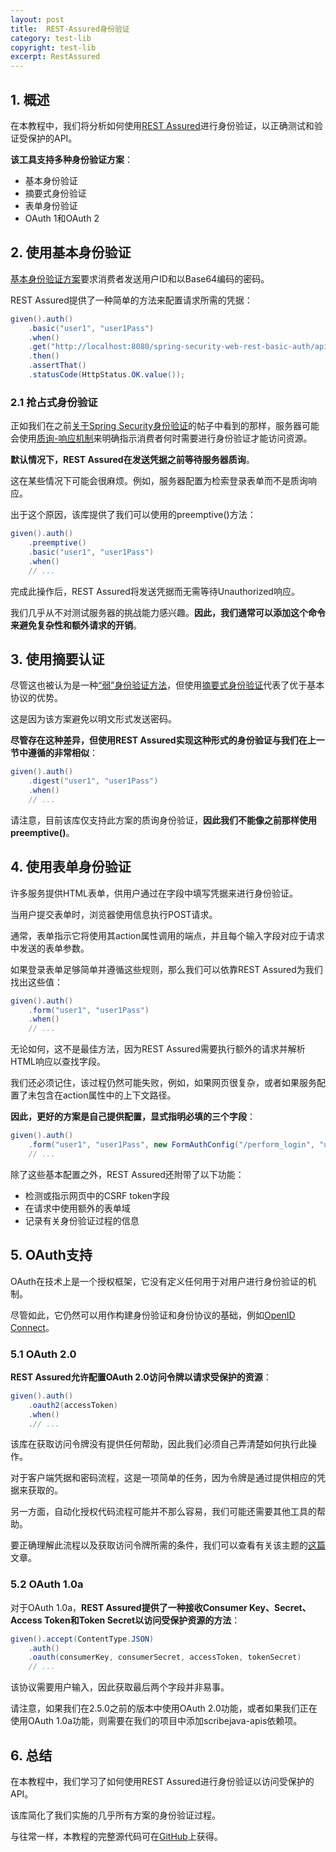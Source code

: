 ```yaml
---
layout: post
title:  REST-Assured身份验证
category: test-lib
copyright: test-lib
excerpt: RestAssured
---
```


## 1. 概述

在本教程中，我们将分析如何使用[REST Assured](2023-05-09-rest-assured-tutorial.md)进行身份验证，以正确测试和验证受保护的API。

**该工具支持多种身份验证方案**：

-   基本身份验证
-   摘要式身份验证
-   表单身份验证
-   OAuth 1和OAuth 2

## 2. 使用基本身份验证

[基本身份验证方案](https://tools.ietf.org/html/rfc7617)要求消费者发送用户ID和以Base64编码的密码。

REST Assured提供了一种简单的方法来配置请求所需的凭据：

```java
given().auth()
    .basic("user1", "user1Pass")
    .when()
    .get("http://localhost:8080/spring-security-web-rest-basic-auth/api/foos/1")
    .then()
    .assertThat()
    .statusCode(HttpStatus.OK.value());
```

### 2.1 抢占式身份验证

正如我们在之前[关于Spring Security身份验证](https://www.baeldung.com/spring-security-basic-authentication#usage)的帖子中看到的那样，服务器可能会使用[质询-响应机制](https://tools.ietf.org/html/rfc2617#section-1.2)来明确指示消费者何时需要进行身份验证才能访问资源。

**默认情况下，REST Assured在发送凭据之前等待服务器质询**。

这在某些情况下可能会很麻烦。例如，服务器配置为检索登录表单而不是质询响应。

出于这个原因，该库提供了我们可以使用的preemptive()方法：

```java
given().auth()
    .preemptive()
    .basic("user1", "user1Pass")
    .when()
    // ...
```

完成此操作后，REST Assured将发送凭据而无需等待Unauthorized响应。

我们几乎从不对测试服务器的挑战能力感兴趣。**因此，我们通常可以添加这个命令来避免复杂性和额外请求的开销**。

## 3. 使用摘要认证

尽管这也被认为是一种[“弱”身份验证方法](https://tools.ietf.org/html/rfc2617#section-4.4)，但使用[摘要式身份验证](https://tools.ietf.org/html/rfc7616)代表了优于基本协议的优势。

这是因为该方案避免以明文形式发送密码。

**尽管存在这种差异，但使用REST Assured实现这种形式的身份验证与我们在上一节中遵循的非常相似**：

```java
given().auth()
    .digest("user1", "user1Pass")
    .when()
    // ...
```

请注意，目前该库仅支持此方案的质询身份验证，**因此我们不能像之前那样使用preemptive()**。

## 4. 使用表单身份验证

许多服务提供HTML表单，供用户通过在字段中填写凭据来进行身份验证。

当用户提交表单时，浏览器使用信息执行POST请求。

通常，表单指示它将使用其action属性调用的端点，并且每个输入字段对应于请求中发送的表单参数。

如果登录表单足够简单并遵循这些规则，那么我们可以依靠REST Assured为我们找出这些值：

```java
given().auth()
    .form("user1", "user1Pass")
    .when()
    // ...
```

无论如何，这不是最佳方法，因为REST Assured需要执行额外的请求并解析HTML响应以查找字段。

我们还必须记住，该过程仍然可能失败，例如，如果网页很复杂，或者如果服务配置了未包含在action属性中的上下文路径。

**因此，更好的方案是自己提供配置，显式指明必填的三个字段**：

```java
given().auth()
    .form("user1", "user1Pass", new FormAuthConfig("/perform_login", "username", "password"))
    // ...
```

除了这些基本配置之外，REST Assured还附带了以下功能：

-   检测或指示网页中的CSRF token字段
-   在请求中使用额外的表单域
-   记录有关身份验证过程的信息

## 5. OAuth支持

OAuth在技术上是一个授权框架，它没有定义任何用于对用户进行身份验证的机制。

尽管如此，它仍然可以用作构建身份验证和身份协议的基础，例如[OpenID Connect](https://www.baeldung.com/spring-security-openid-connect)。

### 5.1 OAuth 2.0

**REST Assured允许配置OAuth 2.0访问令牌以请求受保护的资源**：

```java
given().auth()
    .oauth2(accessToken)
    .when()
    .// ...
```

该库在获取访问令牌没有提供任何帮助，因此我们必须自己弄清楚如何执行此操作。

对于客户端凭据和密码流程，这是一项简单的任务，因为令牌是通过提供相应的凭据来获取的。

另一方面，自动化授权代码流程可能并不那么容易，我们可能还需要其他工具的帮助。

要正确理解此流程以及获取访问令牌所需的条件，我们可以查看有关该主题的[这篇](https://www.baeldung.com/spring-security-oauth-authorization-code-flow)文章。

### 5.2 OAuth 1.0a

对于OAuth 1.0a，**REST Assured提供了一种接收Consumer Key、Secret、Access Token和Token Secret以访问受保护资源的方法**：

```java
given().accept(ContentType.JSON)
    .auth()
    .oauth(consumerKey, consumerSecret, accessToken, tokenSecret)
    // ...
```

该协议需要用户输入，因此获取最后两个字段并非易事。

请注意，如果我们在2.5.0之前的版本中使用OAuth 2.0功能，或者如果我们正在使用OAuth 1.0a功能，则需要在我们的项目中添加scribejava-apis依赖项。

## 6. 总结

在本教程中，我们学习了如何使用REST Assured进行身份验证以访问受保护的API。

该库简化了我们实施的几乎所有方案的身份验证过程。

与往常一样，本教程的完整源代码可在[GitHub](https://github.com/tuyucheng7/taketoday-tutorial4j/tree/master/software.test/rest-assured)上获得。